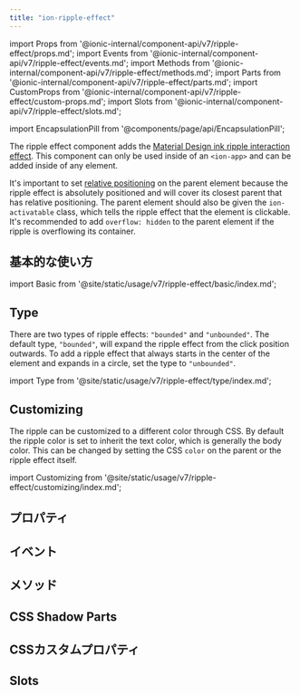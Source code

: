 ```yaml
---
title: "ion-ripple-effect"
---
```

import Props from '@ionic-internal/component-api/v7/ripple-effect/props.md';
import Events from '@ionic-internal/component-api/v7/ripple-effect/events.md';
import Methods from '@ionic-internal/component-api/v7/ripple-effect/methods.md';
import Parts from '@ionic-internal/component-api/v7/ripple-effect/parts.md';
import CustomProps from '@ionic-internal/component-api/v7/ripple-effect/custom-props.md';
import Slots from '@ionic-internal/component-api/v7/ripple-effect/slots.md';

import EncapsulationPill from '@components/page/api/EncapsulationPill';

<head>
  <title>ion-ripple-effect | Ripple Effect Button Component for Ionic Apps</title>
  <meta name="description" content="ripple effect buttonコンポーネントは、Material Designインクのリップルインタラクション効果を追加します。ion-appでのみ使用可能で、任意のコンポーネントに追加することができます。" />
</head>

<EncapsulationPill type="shadow" />


The ripple effect component adds the [Material Design ink ripple interaction effect](https://material.io/develop/web/supporting/ripple). This component can only be used inside of an `<ion-app>` and can be added inside of any element.

It's important to set [relative positioning](https://developer.mozilla.org/en-US/docs/Web/CSS/position) on the parent element because the ripple effect is absolutely positioned and will cover its closest parent that has relative positioning. The parent element should also be given the `ion-activatable` class, which tells the ripple effect that the element is clickable. It's recommended to add `overflow: hidden` to the parent element if the ripple is overflowing its container.


## 基本的な使い方

import Basic from '@site/static/usage/v7/ripple-effect/basic/index.md';

<Basic />


## Type

There are two types of ripple effects: `"bounded"` and `"unbounded"`. The default type, `"bounded"`, will expand the ripple effect from the click position outwards. To add a ripple effect that always starts in the center of the element and expands in a circle, set the type to `"unbounded"`.

import Type from '@site/static/usage/v7/ripple-effect/type/index.md';

<Type />


## Customizing

The ripple can be customized to a different color through CSS. By default the ripple color is set to inherit the text color, which is generally the body color. This can be changed by setting the CSS `color` on the parent or the ripple effect itself.

import Customizing from '@site/static/usage/v7/ripple-effect/customizing/index.md';

<Customizing />


## プロパティ
<Props />

## イベント
<Events />

## メソッド
<Methods />

## CSS Shadow Parts
<Parts />

## CSSカスタムプロパティ
<CustomProps />

## Slots
<Slots />
